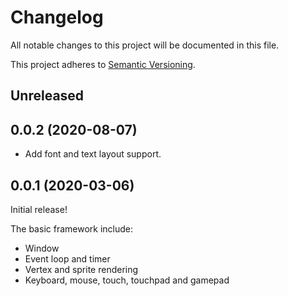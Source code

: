 # Changelog

All notable changes to this project will be documented in this file.

This project adheres to [Semantic Versioning](https://semver.org).

## Unreleased

## 0.0.2 (2020-08-07)

* Add font and text layout support.

## 0.0.1 (2020-03-06)

Initial release!

The basic framework include:
* Window
* Event loop and timer
* Vertex and sprite rendering
* Keyboard, mouse, touch, touchpad and gamepad
